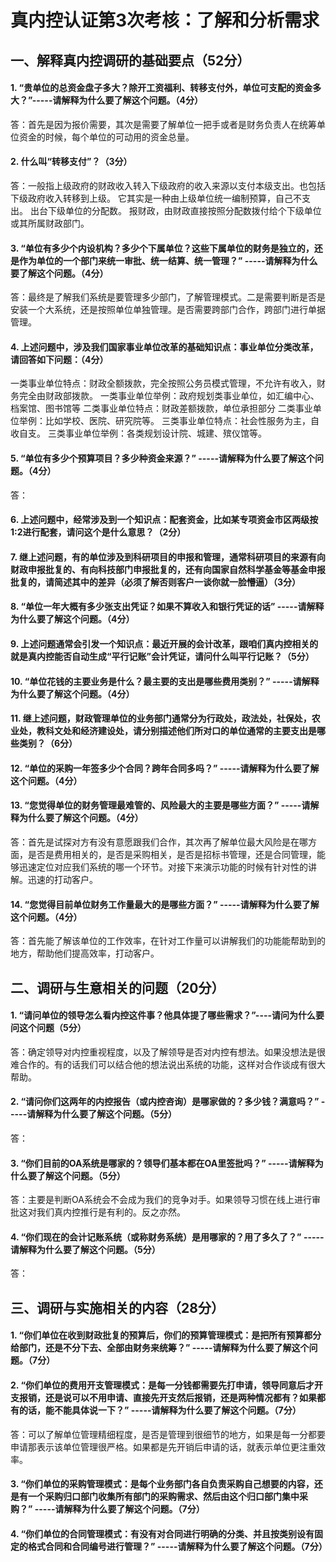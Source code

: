 # 真内控认证第3次考核：了解和分析需求
## 一、解释真内控调研的基础要点（52分）

#### 1. “贵单位的总资金盘子多大？除开工资福利、转移支付外，单位可支配的资金多大？”-----请解释为什么要了解这个问题。（4分）
答：首先是因为报价需要，其次是需要了解单位一把手或者是财务负责人在统筹单位资金的时候，每个单位的可动用的资金总量。
#### 2. 什么叫“转移支付”？（3分）
答：一般指上级政府的财政收入转入下级政府的收入来源以支付本级支出。也包括下级政府收入转移到上级。
它其实是一种由上级单位统一编制预算，自己不支出。
出台下级单位的分配数。
报财政，由财政直接按照分配数拨付给个下级单位或其所属财政部门。  
#### 3. “单位有多少个内设机构？多少个下属单位？这些下属单位的财务是独立的，还是作为单位的一个部门来统一审批、统一结算、统一管理？” -----请解释为什么要了解这个问题。（4分）
答：最终是了解我们系统是要管理多少部门，了解管理模式。二是需要判断是否是安装一个大系统，还是按照单位单独管理。是否需要跨部门合作，跨部门进行单据管理。

#### 4. 上述问题中，涉及我们国家事业单位改革的基础知识点：事业单位分类改革，请回答如下问题：（4分）
一类事业单位特点：财政全额拨款，完全按照公务员模式管理，不允许有收入，财务完全由财政部拨款。
一类事业单位举例：政府规划类事业单位，如汇编中心、档案馆、图书馆等
二类事业单位特点：财政差额拨款，单位承担部分
二类事业单位举例：比如学校、医院、研究院等。
三类事业单位特点：社会性服务为主，自收自支。
三类事业单位举例：各类规划设计院、城建、殡仪馆等。

#### 5. “单位有多少个预算项目？多少种资金来源？” -----请解释为什么要了解这个问题。（4分）
答：

#### 6. 上述问题中，经常涉及到一个知识点：配套资金，比如某专项资金市区两级按1:2进行配套，请问这个是什么意思？（2分）
#### 7. 继上述问题，有的单位涉及到科研项目的申报和管理，通常科研项目的来源有向财政申报批复的、有向科技部门申报批复的，还有向国家自然科学基金等基金申报批复的，请简述其中的差异（必须了解否则客户一谈你就一脸懵逼）（3分）



#### 8. “单位一年大概有多少张支出凭证？如果不算收入和银行凭证的话” -----请解释为什么要了解这个问题。（4分）
#### 9. 上述问题通常会引发一个知识点：最近开展的会计改革，跟咱们真内控相关的就是真内控能否自动生成“平行记账”会计凭证，请问什么叫平行记账？（5分）


#### 10. “单位花钱的主要业务是什么？最主要的支出是哪些费用类别？” -----请解释为什么要了解这个问题。（4分）
#### 11. 继上述问题，财政管理单位的业务部门通常分为行政处，政法处，社保处，农业处，教科文处和经济建设处，请分别描述他们所对口的单位通常的主要支出是哪些类别？（6分）


#### 12. “单位的采购一年签多少个合同？跨年合同多吗？” -----请解释为什么要了解这个问题。（4分）
#### 13. “您觉得单位的财务管理最难管的、风险最大的主要是哪些方面？” -----请解释为什么要了解这个问题。（4分）
答：首先是试探对方有没有意愿跟我们合作，其次再了解单位最大风险是在哪方面，是否是费用相关的，是否是采购相关，是否是招标书管理，还是合同管理，能够迅速定位对应我们系统的哪一个环节。对接下来演示功能的时候有针对性的讲解。迅速的打动客户。
#### 14. “您觉得目前单位财务工作量最大的是哪些方面？” -----请解释为什么要了解这个问题。（4分）
答：首先能了解该单位的工作效率，在针对工作量可以讲解我们的功能能帮助到的地方，帮助他们提高效率，打动客户。

## 二、调研与生意相关的问题（20分）

#### 1. “请问单位的领导怎么看内控这件事？他具体提了哪些需求？”----请问为什么要问这个问题（5分）
答：确定领导对内控重视程度，以及了解领导是否对内控有想法。如果没想法是很难合作的。有的话我们可以结合他的想法说出系统的功能，这样对合作谈成有很大帮助。

#### 2. “请问你们这两年的内控报告（或内控咨询）是哪家做的？多少钱？满意吗？” -----请解释为什么要了解这个问题。（5分）
答：


#### 3. “你们目前的OA系统是哪家的？领导们基本都在OA里签批吗？” -----请解释为什么要了解这个问题。（5分）
答：主要是判断OA系统会不会成为我们的竞争对手。如果领导习惯在线上进行审批这对我们真内控推行是有利的。反之亦然。

#### 4. “你们现在的会计记账系统（或称财务系统）是用哪家的？用了多久了？” -----请解释为什么要了解这个问题。（5分）
答：


##  三、调研与实施相关的内容（28分）

#### 1. “你们单位在收到财政批复的预算后，你们的预算管理模式：是把所有预算都分给部门，还是不分下去、全部由财务来统筹？” -----请解释为什么要了解这个问题。（7分）
#### 2. “你们单位的费用开支管理模式：是每一分钱都需要先打申请，领导同意后才开支报销，还是说可以不用申请、直接先开支然后报销，还是两种情况都有？如果都有的话，能不能具体说一下？” -----请解释为什么要了解这个问题。（7分）
答：可以了解单位管理精细程度，是否是管理到很细节的地方，如果是每一分都要申请那表示该单位管理很严格。如果都是先开销后申请的话，就表示单位更注重效率。

#### 3. “你们单位的采购管理模式：是每个业务部门各自负责采购自己想要的内容，还是有一个采购归口部门收集所有部门的采购需求、然后由这个归口部门集中采购？” -----请解释为什么要了解这个问题。（7分）
                        

#### 4. “你们单位的合同管理模式：有没有对合同进行明确的分类、并且按类别设有固定的格式合同和合同编号进行管理？” -----请解释为什么要了解这个问题。（7分）



